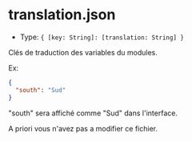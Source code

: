 # translation.json
- Type: `{ [key: String]: [translation: String] }`

Clés de traduction des variables du modules.

Ex:
```json
{
  "south": "Sud"
}
```
"south" sera affiché comme "Sud" dans l'interface.

A priori vous n'avez pas a modifier ce fichier.
